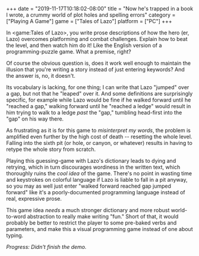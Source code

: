+++
date = "2019-11-17T10:18:02-08:00"
title = "Now he's trapped in a book I wrote, a crummy world of plot holes and spelling errors"
category = ["Playing A Game"]
game = ["Tales of Lazo"]
platform = ["PC"]
+++

In <game:Tales of Lazo>, you write prose descriptions of how the hero (er, Lazo) overcomes platforming and combat challenges.  Explain how to beat the level, and then watch him do it!  Like the English version of a programming-puzzle game.  What a premise, right?

Of course the obvious question is, does it work well enough to maintain the illusion that you're writing a story instead of just entering keywords?  And the answer is, no, it doesn't.

Its vocabulary is lacking, for one thing; I can write that Lazo "jumped" over a gap, but not that he "leaped" over it.  And some definitions are surprisingly specific, for example while Lazo would be fine if he walked forward until he "reached a gap," walking forward until he "reached a ledge" would result in him trying to walk to a ledge <i>past</i> the "gap," tumbling head-first into the "gap" on his way there.

As frustrating as it is for this game to <i>misinterpret my words</i>, the problem is amplified even further by the high cost of death -- resetting the whole level.  Falling into the sixth pit (or hole, or canyon, or whatever) results in having to retype the whole story from scratch.

Playing this guessing-game with Lazo's dictionary leads to dying and retrying, which in turn discourages wordiness in the written text, which thoroughly ruins the <i>cool idea</i> of the game.  There's no point in wasting time and keystrokes on colorful language if Lazo is liable to fall in a pit anyway, so you may as well just enter "walked forward reached gap jumped forward" like it's a poorly-documented programming language instead of real, expressive prose.

This game idea <i>needs</i> a much stronger dictionary and more robust world-to-word abstraction to really make writing "fun."  Short of that, it would probably be better to restrict the player to some pre-baked verbs and parameters, and make this a visual programming game instead of one about typing.

<i>Progress: Didn't finish the demo.</i>
